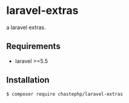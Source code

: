 # laravel-extras

a laravel extras.

## Requirements

- laravel >=5.5


## Installation

```sh
$ composer require chastephp/laravel-extras
```

